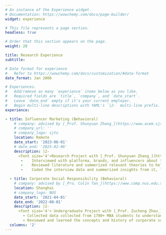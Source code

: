 ```yaml
---
# An instance of the Experience widget.
# Documentation: https://wowchemy.com/docs/page-builder/
widget: experience

# This file represents a page section.
headless: true

# Order that this section appears on the page.
weight: 20

title: Research Experience
subtitle:

# Date format for experience
#   Refer to https://wowchemy.com/docs/customization/#date-format
date_format: Jan 2006

# Experiences.
#   Add/remove as many `experience` items below as you like.
#   Required fields are `title`, `company`, and `date_start`.
#   Leave `date_end` empty if it's your current employer.
#   Begin multi-line descriptions with YAML's `|2-` multi-line prefix.
experience:

- title: Influencer Marketing (Behavioral)
    # company: advised by [_Prof. Shunyuan Zhang_](https://www.acem.sjtu.edu.cn/en/faculty/zhouzucheng.html) from [Shanghai Jiao Tong University](https://www.acem.sjtu.edu.cn/en/)
    # company_url: ''
    # company_logo: sjtu
    location: Remote
    date_start: '2023-06-01'
    # date_end: '2025-02-06'
    description: |2-
      <font size='4'>Research Project with [_Prof. Shunyuan Zhang_](https://www.hbs.edu/faculty/Pages/profile.aspx?facId=1175206) from Harvard Business School
       -	Interviewed with platforma, brands, and influencers about their perspectives on the marketing activities after and before a campaign.
       -	Reviewed literature and summerized relevant theories to help explain the goal alignment between platform, influencer, and brand.
       -	Coded the interview data and summerized insights from it, leading to a new theory about firm-influencer match with platform playing a key role as mediator.

  - title: Corporate Social Responsibility (Behavioral)
    # company: advised by [_Pro. Colin Tan_](https://www.comp.nus.edu.sg/cs/people/ctank/) from [National University of Singapore](https://www.comp.nus.edu.sg/)
    location: Shanghai
    # company_logo: NUS
    date_start: '2021-84-01'
    date_end: '2022-08-01'
    description: |2-
      <font size='4'> Undergraduate Project with [_Prof. Zucheng Zhou_]((https://acem.sjtu.edu.cn/en/faculty/zhouzucheng.html)) from SJTU</font>
        - Collected data collected from 1700+ MBA students to understand the differences in people’s evaluation of the external environment.
        - Reviewed and learned the concepts and history of corporate social responsiblity, generating a 5000-word report.
  columns: '2'
---
```


